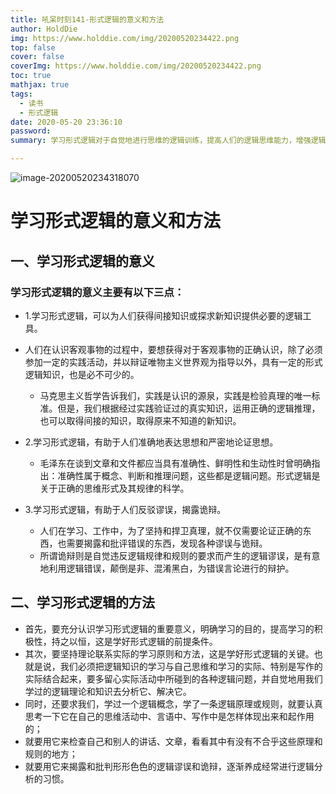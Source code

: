 ```yaml
---
title: 吼呆时刻141-形式逻辑的意义和方法
author: HoldDie
img: https://www.holddie.com/img/20200520234422.png
top: false
cover: false
coverImg: https://www.holddie.com/img/20200520234422.png
toc: true
mathjax: true
tags:
  - 读书
  - 形式逻辑
date: 2020-05-20 23:36:10
password:
summary: 学习形式逻辑对于自觉地进行思维的逻辑训练，提高人们的逻辑思维能力，增强逻辑论证的力量，从而对于提高我们整个民族的理论思维水平，都具有重要的意义。

---
```


![image-20200520234318070](https://www.holddie.com/img/20200520234422.png)

# 学习形式逻辑的意义和方法

## 一、学习形式逻辑的意义

### 学习形式逻辑的意义主要有以下三点：

- 1.学习形式逻辑，可以为人们获得间接知识或探求新知识提供必要的逻辑工具。
- 人们在认识客观事物的过程中，要想获得对于客观事物的正确认识，除了必须参加一定的实践活动，并以辩证唯物主义世界观为指导以外，具有一定的形式逻辑知识，也是必不可少的。
	- 马克思主义哲学告诉我们，实践是认识的源泉，实践是检验真理的唯一标准。但是，我们根据经过实践验证过的真实知识，运用正确的逻辑推理，也可以取得间接的知识，取得原来不知道的新知识。
	
- 2.学习形式逻辑，有助于人们准确地表达思想和严密地论证思想。

	- 毛泽东在谈到文章和文件都应当具有准确性、鲜明性和生动性时曾明确指出：准确性属于概念、判断和推理问题，这些都是逻辑问题。形式逻辑是关于正确的思维形式及其规律的科学。

- 3.学习形式逻辑，有助于人们反驳谬误，揭露诡辩。

	- 人们在学习、工作中，为了坚持和捍卫真理，就不仅需要论证正确的东西，也需要揭露和批评错误的东西，发现各种谬误与诡辩。
	- 所谓诡辩则是自觉违反逻辑规律和规则的要求而产生的逻辑谬误，是有意地利用逻辑错误，颠倒是非、混淆黑白，为错误言论进行的辩护。

## 二、学习形式逻辑的方法

- 首先，要充分认识学习形式逻辑的重要意义，明确学习的目的，提高学习的积极性，持之以恒，这是学好形式逻辑的前提条件。
- 其次，要坚持理论联系实际的学习原则和方法，这是学好形式逻辑的关键。也就是说，我们必须把逻辑知识的学习与自己思维和学习的实际、特别是写作的实际结合起来，要多留心实际活动中所碰到的各种逻辑问题，并自觉地用我们学过的逻辑理论和知识去分析它、解决它。
- 同时，还要求我们，学过一个逻辑概念，学了一条逻辑原理或规则，就要认真思考一下它在自己的思维活动中、言语中、写作中是怎样体现出来和起作用的；
- 就要用它来检查自己和别人的讲话、文章，看看其中有没有不合乎这些原理和规则的地方；
- 就要用它来揭露和批判形形色色的逻辑谬误和诡辩，逐渐养成经常进行逻辑分析的习惯。